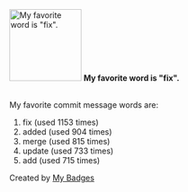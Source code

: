 <img src="https://my-badges.github.io/my-badges/favorite-word.png" alt="My favorite word is &quot;fix&quot;." title="My favorite word is &quot;fix&quot;." width="128">
<strong>My favorite word is &quot;fix&quot;.</strong>
<br><br>

My favorite commit message words are:

1. fix (used 1153 times)
2. added (used 904 times)
3. merge (used 815 times)
4. update (used 733 times)
5. add (used 715 times)


Created by <a href="https://github.com/my-badges/my-badges">My Badges</a>